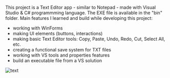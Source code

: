 This project is a Text Editor app - similar to Notepad - made with Visual Studio & C# programmming language. The EXE file is available in the "bin" folder. Main features I learned and build while developing this project:

- working with WinForms
- making UI elements (buttons, interactions)
- making basic Text Editor tools: Copy, Paste, Undo, Redo, Cut, Select All, etc.
- creating a functional save system for TXT files
- working with VS tools and properties features
- build an executable file from a VS solution

![text](https://user-images.githubusercontent.com/115250887/206470531-860cd8a1-62b4-4ddd-aecc-ba4cc2bfef94.PNG)

